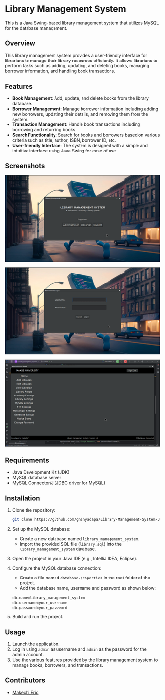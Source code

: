 # Library Management System

This is a Java Swing-based library management system that utilizes MySQL for the database management.

## Overview

This library management system provides a user-friendly interface for librarians to manage their library resources efficiently. It allows librarians to perform tasks such as adding, updating, and deleting books, managing borrower information, and handling book transactions.

## Features

- **Book Management**: Add, update, and delete books from the library database.
- **Borrower Management**: Manage borrower information including adding new borrowers, updating their details, and removing them from the system.
- **Transaction Management**: Handle book transactions including borrowing and returning books.
- **Search Functionality**: Search for books and borrowers based on various criteria such as title, author, ISBN, borrower ID, etc.
- **User-friendly Interface**: The system is designed with a simple and intuitive interface using Java Swing for ease of use.

## Screenshots
![Screenshot 1](./screenshots/Screenshot_2024-04-07_20-09-52.png)

![Screenshot 2](./screenshots/Screenshot_2024-04-07_20-10-04.png)

![Screenshot 3](./screenshots/Screenshot_2024-04-07_16-19-52.png)

## Requirements

- Java Development Kit (JDK)
- MySQL database server
- MySQL Connector/J (JDBC driver for MySQL)

## Installation

1. Clone the repository:
    ```bash
    git clone https://github.com/gnanyadapa/Library-Management-System-Java.git
    ```

2. Set up the MySQL database:
    - Create a new database named `library_management_system`.
    - Import the provided SQL file (`library.sql`) into the `library_management_system` database.

3. Open the project in your Java IDE (e.g., IntelliJ IDEA, Eclipse).

4. Configure the MySQL database connection:
    - Create a file named `database.properties` in the root folder of the project.
    - Add the database name, username and password as shown below:
    ```
   db.name=library_management_system
   db.username=your_username
   db.password=your_password
      ```
5. Build and run the project.

## Usage

1. Launch the application.
2. Log in using `admin` as username and `admin` as the password for the admin account.
3. Use the various features provided by the library management system to manage books, borrowers, and transactions.

## Contributors

- [Makechi Eric](https://github.com/gnanyadapa)
